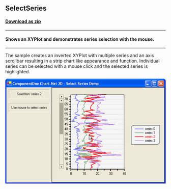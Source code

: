 ## SelectSeries
#### [Download as zip](https://minhaskamal.github.io/DownGit/#/home?url=https://github.com/GrapeCity/ComponentOne-WinForms-Samples/tree/master/NetFramework\Charts\CS\SelectSeries)
____
#### Shows an XYPlot and demonstrates series selection with the mouse.
____
The sample creates an inverted XYPlot with multiple series and an axis scrollbar resulting in a strip chart like appearance and function.
Individual series can be selected with a mouse click and the selected series is highlighted.

![screenshot](screenshot.png)
